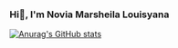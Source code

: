 ### Hi👋, I'm Novia Marsheila Louisyana

[![Anurag's GitHub stats](https://github-readme-stats.vercel.app/api?username=noviamarsheila)](https://github.com/anuraghazra/github-readme-stats)

<!--
**noviamarsheila/noviamarsheila** is a ✨ _special_ ✨ repository because its `README.md` (this file) appears on your GitHub profile.

Here are some ideas to get you started:

- 🔭 I’m currently working on ...
- 🌱 I’m currently learning ...
- 👯 I’m looking to collaborate on ...
- 🤔 I’m looking for help with ...
- 💬 Ask me about ...
- 📫 How to reach me: ...
- 😄 Pronouns: ...
- ⚡ Fun fact: ...
-->
